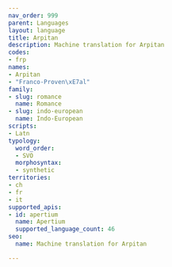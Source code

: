 ```yaml
---
nav_order: 999
parent: Languages
layout: language
title: Arpitan
description: Machine translation for Arpitan
codes:
- frp
names:
- Arpitan
- "Franco-Proven\xE7al"
family:
- slug: romance
  name: Romance
- slug: indo-european
  name: Indo-European
scripts:
- Latn
typology:
  word_order:
  - SVO
  morphosyntax:
  - synthetic
territories:
- ch
- fr
- it
supported_apis:
- id: apertium
  name: Apertium
  supported_language_count: 46
seo:
  name: Machine translation for Arpitan

---
```


